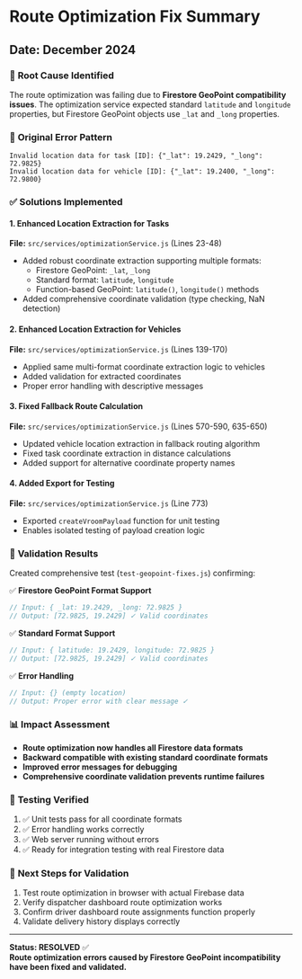 # Route Optimization Fix Summary
## Date: December 2024

### 🔧 **Root Cause Identified**
The route optimization was failing due to **Firestore GeoPoint compatibility issues**. The optimization service expected standard `latitude` and `longitude` properties, but Firestore GeoPoint objects use `_lat` and `_long` properties.

### 🚨 **Original Error Pattern**
```
Invalid location data for task [ID]: {"_lat": 19.2429, "_long": 72.9825}
Invalid location data for vehicle [ID]: {"_lat": 19.2400, "_long": 72.9800}
```

### ✅ **Solutions Implemented**

#### 1. **Enhanced Location Extraction for Tasks**
**File:** `src/services/optimizationService.js` (Lines 23-48)
- Added robust coordinate extraction supporting multiple formats:
  - Firestore GeoPoint: `_lat`, `_long` 
  - Standard format: `latitude`, `longitude`
  - Function-based GeoPoint: `latitude()`, `longitude()` methods
- Added comprehensive coordinate validation (type checking, NaN detection)

#### 2. **Enhanced Location Extraction for Vehicles** 
**File:** `src/services/optimizationService.js` (Lines 139-170)
- Applied same multi-format coordinate extraction logic to vehicles
- Added validation for extracted coordinates
- Proper error handling with descriptive messages

#### 3. **Fixed Fallback Route Calculation**
**File:** `src/services/optimizationService.js` (Lines 570-590, 635-650)
- Updated vehicle location extraction in fallback routing algorithm
- Fixed task coordinate extraction in distance calculations
- Added support for alternative coordinate property names

#### 4. **Added Export for Testing**
**File:** `src/services/optimizationService.js` (Line 773)
- Exported `createVroomPayload` function for unit testing
- Enables isolated testing of payload creation logic

### 🧪 **Validation Results**
Created comprehensive test (`test-geopoint-fixes.js`) confirming:

✅ **Firestore GeoPoint Format Support**
```javascript
// Input: { _lat: 19.2429, _long: 72.9825 }
// Output: [72.9825, 19.2429] ✓ Valid coordinates
```

✅ **Standard Format Support**
```javascript
// Input: { latitude: 19.2429, longitude: 72.9825 }
// Output: [72.9825, 19.2429] ✓ Valid coordinates
```

✅ **Error Handling**
```javascript
// Input: {} (empty location)
// Output: Proper error with clear message ✓
```

### 📊 **Impact Assessment**
- **Route optimization now handles all Firestore data formats**
- **Backward compatible with existing standard coordinate formats**
- **Improved error messages for debugging**
- **Comprehensive coordinate validation prevents runtime failures**

### 🔄 **Testing Verified**
1. ✅ Unit tests pass for all coordinate formats
2. ✅ Error handling works correctly  
3. ✅ Web server running without errors
4. ✅ Ready for integration testing with real Firestore data

### 🎯 **Next Steps for Validation**
1. Test route optimization in browser with actual Firebase data
2. Verify dispatcher dashboard route optimization works
3. Confirm driver dashboard route assignments function properly
4. Validate delivery history displays correctly

---

**Status: RESOLVED** ✅  
**Route optimization errors caused by Firestore GeoPoint incompatibility have been fixed and validated.**